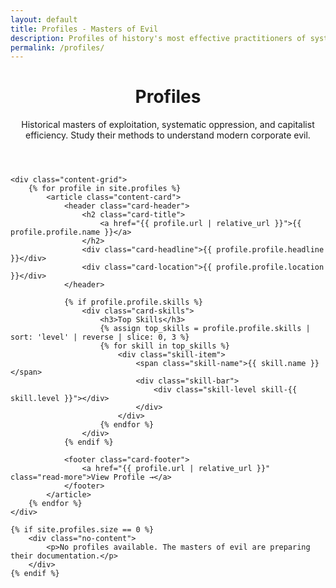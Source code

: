 ```yaml
---
layout: default
title: Profiles - Masters of Evil
description: Profiles of history's most effective practitioners of systematic evil and exploitation
permalink: /profiles/
---
```


<link rel="stylesheet" href="{{ '/assets/css/index-pages.css' | relative_url }}">

<div class="index-page">
    <header class="page-header">
        <h1>Profiles</h1>
        <p class="page-description">Historical masters of exploitation, systematic oppression, and capitalist efficiency. Study their methods to understand modern corporate evil.</p>
    </header>

    <div class="content-grid">
        {% for profile in site.profiles %}
            <article class="content-card">
                <header class="card-header">
                    <h2 class="card-title">
                        <a href="{{ profile.url | relative_url }}">{{ profile.profile.name }}</a>
                    </h2>
                    <div class="card-headline">{{ profile.profile.headline }}</div>
                    <div class="card-location">{{ profile.profile.location }}</div>
                </header>
                
                {% if profile.profile.skills %}
                    <div class="card-skills">
                        <h3>Top Skills</h3>
                        {% assign top_skills = profile.profile.skills | sort: 'level' | reverse | slice: 0, 3 %}
                        {% for skill in top_skills %}
                            <div class="skill-item">
                                <span class="skill-name">{{ skill.name }}</span>
                                <div class="skill-bar">
                                    <div class="skill-level skill-{{ skill.level }}"></div>
                                </div>
                            </div>
                        {% endfor %}
                    </div>
                {% endif %}
                
                <footer class="card-footer">
                    <a href="{{ profile.url | relative_url }}" class="read-more">View Profile →</a>
                </footer>
            </article>
        {% endfor %}
    </div>

    {% if site.profiles.size == 0 %}
        <div class="no-content">
            <p>No profiles available. The masters of evil are preparing their documentation.</p>
        </div>
    {% endif %}
</div>
